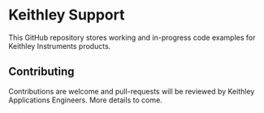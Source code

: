
# Keithley Support

This GitHub repository stores working and in-progress code examples for Keithley Instruments products.

## Contributing

Contributions are welcome and pull-requests will be reviewed by Keithley Applications Engineers. More details to come.